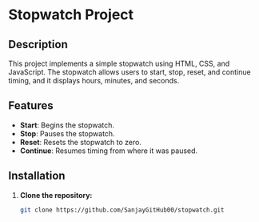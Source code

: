 # Stopwatch Project

## Description

This project implements a simple stopwatch using HTML, CSS, and JavaScript. The stopwatch allows users to start, stop, reset, and continue timing, and it displays hours, minutes, and seconds.

## Features

- **Start**: Begins the stopwatch.
- **Stop**: Pauses the stopwatch.
- **Reset**: Resets the stopwatch to zero.
- **Continue**: Resumes timing from where it was paused.

## Installation

1. **Clone the repository:**

   ```bash
   git clone https://github.com/SanjayGitHub00/stopwatch.git
   ```
